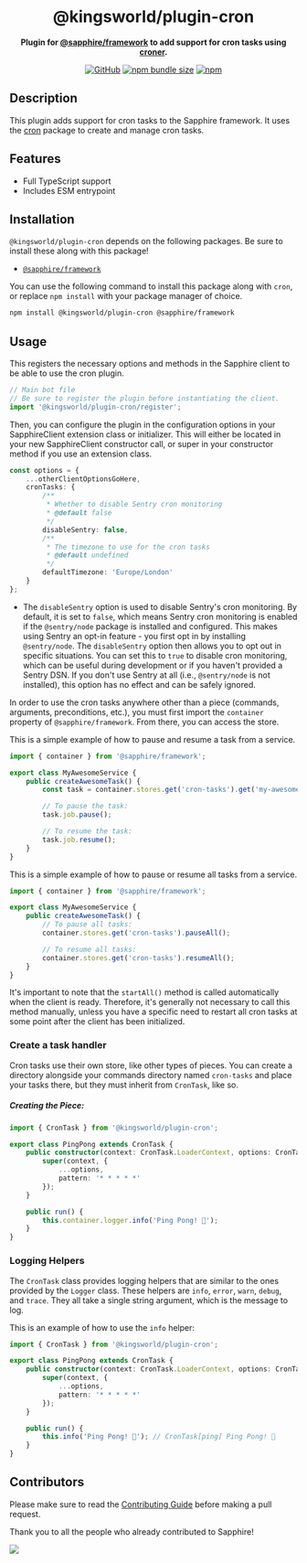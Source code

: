 <div align="center">

# @kingsworld/plugin-cron

**Plugin for <a href="https://github.com/sapphiredev/framework">@sapphire/framework</a> to add support for cron tasks using <a href="https://github.com/Hexagon/croner">croner</a>.**

[![GitHub](https://img.shields.io/github/license/Kings-World/sapphire-plugins)](https://github.com/Kings-World/sapphire-plugins/blob/main/LICENSE.md)
[![npm bundle size](https://pkg-size.dev/badge/bundle/83411)](https://pkg-size.dev/@kingsworld/plugin-cron)
[![npm](https://img.shields.io/npm/v/@kingsworld/plugin-cron?color=crimson&logo=npm&style=flat-square)](https://www.npmjs.com/package/@kingsworld/plugin-cron)

</div>

## Description

This plugin adds support for cron tasks to the Sapphire framework. It uses the [cron](ttps://www.npmjs.com/package/@kingsworld/plugin-cron) package to create and manage cron tasks.

## Features

- Full TypeScript support
- Includes ESM entrypoint

## Installation

`@kingsworld/plugin-cron` depends on the following packages. Be sure to install these along with this package!

- [`@sapphire/framework`](https://www.npmjs.com/package/@sapphire/framework)

You can use the following command to install this package along with `cron`, or replace `npm install` with your package manager of choice.

```sh
npm install @kingsworld/plugin-cron @sapphire/framework
```

## Usage

This registers the necessary options and methods in the Sapphire client to be able to use the cron plugin.

```ts
// Main bot file
// Be sure to register the plugin before instantiating the client.
import '@kingsworld/plugin-cron/register';
```

Then, you can configure the plugin in the configuration options in your SapphireClient extension class or initializer. This will either be located in your new SapphireClient constructor call, or super in your constructor method if you use an extension class.

```ts
const options = {
	...otherClientOptionsGoHere,
	cronTasks: {
		/**
		 * Whether to disable Sentry cron monitoring
		 * @default false
		 */
		disableSentry: false,
		/**
		 * The timezone to use for the cron tasks
		 * @default undefined
		 */
		defaultTimezone: 'Europe/London'
	}
};
```

- The `disableSentry` option is used to disable Sentry's cron monitoring. By default, it is set to `false`, which means Sentry cron monitoring is enabled if the `@sentry/node` package is installed and configured. This makes using Sentry an opt-in feature - you first opt in by installing `@sentry/node`. The `disableSentry` option then allows you to opt out in specific situations. You can set this to `true` to disable cron monitoring, which can be useful during development or if you haven't provided a Sentry DSN. If you don't use Sentry at all (i.e., `@sentry/node` is not installed), this option has no effect and can be safely ignored.

In order to use the cron tasks anywhere other than a piece (commands, arguments, preconditions, etc.), you must first import the `container` property of `@sapphire/framework`. From there, you can access the store.

This is a simple example of how to pause and resume a task from a service.

```typescript
import { container } from '@sapphire/framework';

export class MyAwesomeService {
	public createAwesomeTask() {
		const task = container.stores.get('cron-tasks').get('my-awesome-task');

		// To pause the task:
		task.job.pause();

		// To resume the task:
		task.job.resume();
	}
}
```

This is a simple example of how to pause or resume all tasks from a service.

```typescript
import { container } from '@sapphire/framework';

export class MyAwesomeService {
	public createAwesomeTask() {
		// To pause all tasks:
		container.stores.get('cron-tasks').pauseAll();

		// To resume all tasks:
		container.stores.get('cron-tasks').resumeAll();
	}
}
```

It's important to note that the `startAll()` method is called automatically when the client is ready. Therefore, it's generally not necessary to call this method manually, unless you have a specific need to restart all cron tasks at some point after the client has been initialized.

### Create a task handler

Cron tasks use their own store, like other types of pieces. You can create a directory alongside your commands directory named `cron-tasks` and place your tasks there, but they must inherit from `CronTask`, like so.

##### Creating the Piece:

```typescript
import { CronTask } from '@kingsworld/plugin-cron';

export class PingPong extends CronTask {
	public constructor(context: CronTask.LoaderContext, options: CronTask.Options) {
		super(context, {
			...options,
			pattern: '* * * * *'
		});
	}

	public run() {
		this.container.logger.info('Ping Pong! 🏓');
	}
}
```

### Logging Helpers

The `CronTask` class provides logging helpers that are similar to the ones provided by the `Logger` class. These helpers are `info`, `error`, `warn`, `debug`, and `trace`. They all take a single string argument, which is the message to log.

This is an example of how to use the `info` helper:

```typescript
import { CronTask } from '@kingsworld/plugin-cron';

export class PingPong extends CronTask {
	public constructor(context: CronTask.LoaderContext, options: CronTask.Options) {
		super(context, {
			...options,
			pattern: '* * * * *'
		});
	}

	public run() {
		this.info('Ping Pong! 🏓'); // CronTask[ping] Ping Pong! 🏓
	}
}
```

## Contributors

Please make sure to read the [Contributing Guide][contributing] before making a pull request.

Thank you to all the people who already contributed to Sapphire!

<a href="https://github.com/Kings-World/sapphire-plugins/graphs/contributors">
  <img src="https://contrib.rocks/image?repo=Kings-World/sapphire-plugins" />
</a>

[contributing]: https://github.com/Kings-World/sapphire-plugins/blob/main/.github/CONTRIBUTING.md
